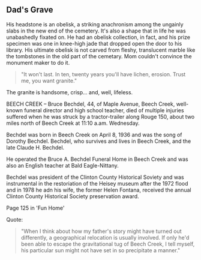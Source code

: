 ## Dad's Grave

His headstone is an obelisk, a striking anachronism among the ungainly slabs in the new end of the cemetery. It's also a shape that in life he was unabashedly fixated on. He had an obelisk collection, in fact, and his prize specimen was one in knee-high jade that dropped open the door to his library. His ultimate obelisk is not carved from fleshy, translucent marble like the tombstones in the old part of the cemetary. Mom couldn't convince the monument maker to do it. 

> "It won't last. In ten, twenty years you'll have lichen, erosion. Trust me, you want granite."

The granite is handsome, crisp... and, well, lifeless.

BEECH CREEK – Bruce Bechdel, 44, of Maple Avenue, Beech Creek, well-known funeral director and high school teacher, died of multiple injuries suffered when he was struck by a tractor-trailer along Rouge 150, about two miles north of Beech Creek at 11:10 a.am. Wednesday.

Bechdel was born in Beech Creek on April 8, 1936 and was the song of Dorothy Bechdel. Bechdel, who survives and lives in Beech Creek, and the late Claude H. Bechdel.

He operated the Bruce A. Bechdel Funeral Home in Beech Creek and was also an English teacher at Bald Eagle-Nittany.

Bechdel was president of the Clinton County Historical Soviety and was instrumental in the restoriation of the Heisey museum after the 1972 flood and in 1978 he adn his wife, the former Helen Fontana, received the annual Clinton County Historical Society preservation award.

Page 125 in 'Fun Home'

Quote: 
> "When I think about how my father's story might have turned out differently, a geographical relocation is usually involved. If only he'd been able to escape the gravitational tug of Beech Creek, I tell myself, his particular sun might not have set in so precipitate a manner."
